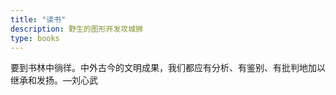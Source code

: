 ```yaml
---
title: "读书"
description: 野生的图形开发攻城狮
type: books
---
```

要到书林中徜徉。中外古今的文明成果，我们都应有分析、有鉴别、有批判地加以继承和发扬。—刘心武